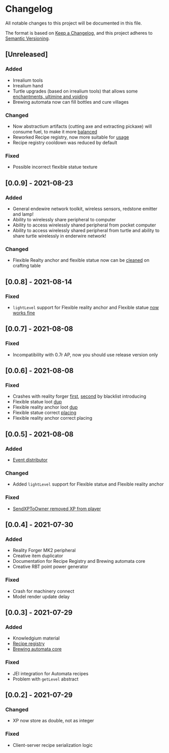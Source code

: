 # Changelog
All notable changes to this project will be documented in this file.

The format is based on [Keep a Changelog](https://keepachangelog.com/en/1.0.0/),
and this project adheres to [Semantic Versioning](https://semver.org/spec/v2.0.0.html).

## [Unreleased]

### Added

- Irrealium tools
- Irrealium hand
- Turtle upgrades (based on irrealium tools) that allows some [enchantments, ultimine and voiding](https://github.com/SirEdvin/ProgressivePeripherals/issues/31)
- Brewing automata now can fill bottles and cure villages

### Changed

- Now abstractium artifacts (cutting axe and extracting pickaxe) will consume fuel, to make it more [balanced](https://github.com/SirEdvin/ProgressivePeripherals/issues/19)
- Reworked Recipe registry, now more suitable for [usage](https://github.com/SirEdvin/ProgressivePeripherals/issues/36)
- Recipe registry cooldown was reduced by default

### Fixed

- Possible incorrect flexible statue texture

## [0.0.9] - 2021-08-23

### Added

- General endewire network toolkit, wireless sensors, redstone emitter and lamp!
- Ability to wirelessly share peripheral to computer
- Ability to access wirelessly shared peripheral from pocket computer
- Ability to access wirelessly shared peripheral from turtle and ability to share turtle wirelessly in enderwire network!

### Changed

- Flexible Realty anchor and flexible statue now can be [cleaned](https://github.com/SirEdvin/ProgressivePeripherals/issues/30) on crafting table

## [0.0.8] - 2021-08-14

### Fixed

- `lightLevel` support for Flexible reality anchor and Flexible statue [now works fine](https://github.com/SirEdvin/ProgressivePeripherals/issues/33) 

## [0.0.7] - 2021-08-08

### Fixed

- Incompatibility with 0.7r AP, now you should use release version only

## [0.0.6] - 2021-08-08

### Fixed

- Crashes with reality forger [first](https://github.com/SirEdvin/ProgressivePeripherals/issues/27), [second](https://github.com/SirEdvin/ProgressivePeripherals/issues/26) by blacklist introducing
- Flexible statue loot [dup](https://github.com/SirEdvin/ProgressivePeripherals/issues/28)
- Flexible reality anchor loot [dup](https://github.com/SirEdvin/ProgressivePeripherals/issues/25)
- Flexible statue correct [placing](https://github.com/SirEdvin/ProgressivePeripherals/issues/29)
- Flexible reality anchor correct placing

## [0.0.5] - 2021-08-08

### Added

- [Event distributor](https://github.com/SirEdvin/ProgressivePeripherals/issues/13)

### Changed

- Added `lightLevel` support for Flexible statue and Flexible reality anchor

### Fixed

- [SendXPToOwner removed XP from player](https://github.com/SirEdvin/ProgressivePeripherals/issues/24)

## [0.0.4] - 2021-07-30

### Added

- Reality Forger MK2 peripheral
- Creative item duplicator
- Documentation for Recipe Registry and Brewing automata core
- Creative RBT point power generator

### Fixed

- Crash for machinery connect
- Model render update delay

## [0.0.3] - 2021-07-29

### Added

- Knowledgium material
- [Recipe registry](https://github.com/SirEdvin/ProgressivePeripherals/issues/15)
- [Brewing automata core](https://github.com/SirEdvin/ProgressivePeripherals/issues/11)

### Fixed

- JEI integration for Automata recipes
- Problem with `getLevel` abstract

## [0.0.2] - 2021-07-29

### Changed

- XP now store as double, not as integer

### Fixed

- Client-server recipe serialization logic
